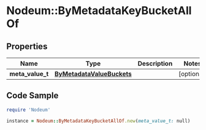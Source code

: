 # Nodeum::ByMetadataKeyBucketAllOf

## Properties

Name | Type | Description | Notes
------------ | ------------- | ------------- | -------------
**meta_value_t** | [**ByMetadataValueBuckets**](ByMetadataValueBuckets.md) |  | [optional] 

## Code Sample

```ruby
require 'Nodeum'

instance = Nodeum::ByMetadataKeyBucketAllOf.new(meta_value_t: null)
```


